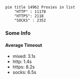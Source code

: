 
```mermaid
pie title 14962 Proxies in list
    "HTTP" : 11178
    "HTTPS": 2118
    "SOCKS" : 2352
```

### Some Info
#### Average Timeout

- mixed: 3.1s
- http: 1.4s
- https: 8.2s
- socks: 6.5s